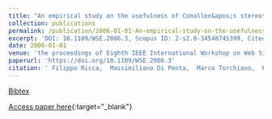 ```yaml
---
title: "An empirical study on the usefulness of Conallen&apos;s stereotypes in Web application comprehension"
collection: publications
permalink: /publication/2006-01-01-An-empirical-study-on-the-usefulness-of-Conallens-stereotypes-in-Web-application-comprehension
excerpt: 'DOI: 10.1109/WSE.2006.3, Scopus ID: 2-s2.0-34548745399, Cited by: 8'
date: 2006-01-01
venue: 'the proceedings of Eighth IEEE International Workshop on Web Site Evolution (WSE 2006), 22-24 September 2006, Philadelphia, Pennsylvania, USA'
paperurl: 'https://doi.org/10.1109/WSE.2006.3'
citation: ' Filippo Ricca,  Massimiliano Di Penta,  Marco Torchiano,  Paolo Tonella,  Mariano Ceccato, &quot;An empirical study on the usefulness of Conallen&amp;apos;s stereotypes in Web application comprehension.&quot; the proceedings of Eighth IEEE International Workshop on Web Site Evolution (WSE 2006), 22-24 September 2006, Philadelphia, Pennsylvania, USA, 2006.'
---
```

[Bibtex](https://dblp.org/rec/bib/conf/wse/RiccaPTTC06)

[Access paper here](https://doi.org/10.1109/WSE.2006.3){:target="_blank"}
